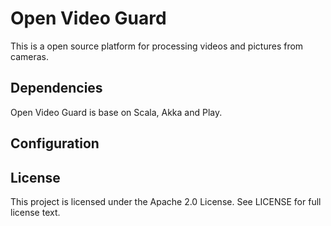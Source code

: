 # Open Video Guard

 This is a open source platform for processing videos and pictures from cameras.

## Dependencies
Open Video Guard is base on Scala, Akka and Play.

## Configuration

## License

This project is licensed under the Apache 2.0 License. See LICENSE for full license text.